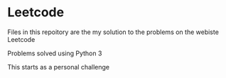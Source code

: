 # Leetcode

Files in this repoitory are the my solution to the problems on the webiste Leetcode

Problems solved using Python 3 

This starts as a personal challenge
